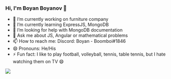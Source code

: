 ### Hi, I'm Boyan Boyanov 👋

- 🔭 I’m currently working on furniture company
- 🌱 I’m currently learning ExpressJS, MongoDB
- 🤔 I’m looking for help with MongoDB documentation
- 💬 Ask me about JS, Angular or mathematical problems
- 📫 How to reach me: Discord: Boyan - Boomboi#1846
- 😄 Pronouns: He/His
- ⚡ Fun fact: I like to play football, volleyball, tennis, table tennis, but I hate watching them on TV 😄

<img src="https://github-readme-stats.vercel.app/api?username=boyan-boyanov&&show_icons=true&title_color=ffffff&icon_color=bb2acf&text_color=daf7dc&bg_color=151515">
